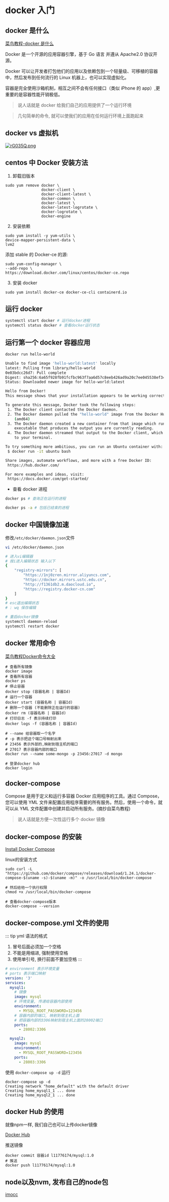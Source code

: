 # docker 入门

## docker 是什么

[菜鸟教程-docker 是什么](https://www.runoob.com/docker/docker-tutorial.html)

Docker 是一个开源的应用容器引擎，基于 Go 语言 并遵从 Apache2.0 协议开源。

Docker 可以让开发者打包他们的应用以及依赖包到一个轻量级、可移植的容器中，然后发布到任何流行的 Linux 机器上，也可以实现虚拟化。

容器是完全使用沙箱机制，相互之间不会有任何接口（类似 iPhone 的 app）,更重要的是容器性能开销极低。

> 说人话就是 docker 给我们自己的应用提供了一个运行环境

> 几句简单的命令, 就可以使我们的应用在任何运行环境上面跑起来

## docker vs 虚拟机

[![rG035Q.png](https://s3.ax1x.com/2020/12/17/rG035Q.png)](https://imgchr.com/i/rG035Q)

## centos 中 Docker 安装方法

1. 卸载旧版本

```shell
sudo yum remove docker \
                docker-client \
                docker-client-latest \
                docker-common \
                docker-latest \
                docker-latest-logrotate \
                docker-logrotate \
                docker-engine
```

2. 安装依赖

```shell
sudo yum install -y yum-utils \
device-mapper-persistent-data \
lvm2
```

添加 stable 的 Docker-ce 的源:

```shell
sudo yum-config-manager \
--add-repo \
https://download.docker.com/linux/centos/docker-ce.repo
```

3. 安装 docker

```shell
sudo yum install docker-ce docker-ce-cli containerd.io
```

## 运行 docker

```sh
systemctl start docker # 运行docker进程
systemctl status docker # 查看docker运行状态
```

## 运行第一个 docker 容器应用

```sh
docker run hello-world

Unable to find image 'hello-world:latest' locally
latest: Pulling from library/hello-world
0e03bdcc26d7: Pull complete
Digest: sha256:6a65f928fb91fcfbc963f7aa6d57c8eeb426ad9a20c7ee045538ef34847f44f1
Status: Downloaded newer image for hello-world:latest

Hello from Docker!
This message shows that your installation appears to be working correctly.

To generate this message, Docker took the following steps:
 1. The Docker client contacted the Docker daemon.
 2. The Docker daemon pulled the "hello-world" image from the Docker Hub.
    (amd64)
 3. The Docker daemon created a new container from that image which runs the
    executable that produces the output you are currently reading.
 4. The Docker daemon streamed that output to the Docker client, which sent it
    to your terminal.

To try something more ambitious, you can run an Ubuntu container with:
 $ docker run -it ubuntu bash

Share images, automate workflows, and more with a free Docker ID:
 https://hub.docker.com/

For more examples and ideas, visit:
 https://docs.docker.com/get-started/
```

- 查看 docker 进程

```sh
docker ps # 查询正在运行的进程

docker ps -a # 包括已结束的进程
```

## docker 中国镜像加速

修改`/etc/docker/daemon.json`文件

```sh
vi /etc/docker/daemon.json

# 进入vi编辑器
# 按i进入编辑状态 输入以下
{
    "registry-mirrors": [
        "https://1nj0zren.mirror.aliyuncs.com",
        "https://docker.mirrors.ustc.edu.cn",
        "http://f1361db2.m.daocloud.io",
        "https://registry.docker-cn.com"
    ]
}
# esc退出编辑状态
# : wq 保存编辑

# 重启docker镜像
systemctl daemon-reload
systemctl restart docker
```

## docker 常用命令

[菜鸟教程Docker命令大全](https://www.runoob.com/docker/docker-command-manual.html)

```shell
# 查看所有镜像
docker image
# 查看所有容器
docker ps
# 停止容器
docker stop (容器名称 | 容器Id)
# 运行一个容器
docker start (容器名称 | 容器Id)
# 删除一个容器 (不能删除正在运行的容器)
docker rm (容器名称 | 容器Id)
# 打印日志 -f 表示持续打印
docker logs -f (容器名称 | 容器Id)

# --name 给容器取一个名字
# -p 表示把这个端口号映射出来
# 23456 表示外部的,映射到宿主机的端口
# 27017 表示容器内部的端口
docker run --name some-mongo -p 23456:27017 -d mongo

# 登录docker hub
docker login
```

## docker-compose

Compose 是用于定义和运行多容器 Docker 应用程序的工具。通过 Compose，您可以使用 YML 文件来配置应用程序需要的所有服务。然后，使用一个命令，就可以从 YML 文件配置中创建并启动所有服务。(摘抄自菜鸟教程)

> 说人话就是方便一次性运行多个 docker 镜像

## docker-compose 的安装

[Install Docker Compose](https://docs.docker.com/compose/install/)

linux的安装方式

```shell
sudo curl -L "https://github.com/docker/compose/releases/download/1.24.1/docker-compose-$(uname -s)-$(uname -m)" -o /usr/local/bin/docker-compose

# 然后给他一个执行权限
chmod +x /usr/local/bin/docker-compose

# 查看docker-compose版本
docker-compose --version
```

## docker-compose.yml 文件的使用

::: tip yml 语法的格式

1. 冒号后面必须加一个空格
2. 不能是用缩进, 强制使用空格
3. 使用单引号, 换行前面不要加空格
   :::

```yml
# environment 表示环境变量
# ports 表示端口映射
version: '3'
services:
  mysql1:
    # 镜像
    image: mysql
    # 环境变量, 传递给容器内部使用
    environment:
      - MYSQL_ROOT_PASSWORD=123456
    # 容器内部的端口, 映射到宿主机上面
    # 把容器内部的3306映射到宿主机上面的28002端口
    ports:
      - 28002:3306

  mysql2:
    image: mysql
    environment:
      - MYSQL_ROOT_PASSWORD=123456
    ports:
      - 28003:3306
```

使用 `docker-compose up -d` 运行

```shell
docker-compose up -d
Creating network "home_default" with the default driver
Creating home_mysql1_1 ... done
Creating home_mysql2_1 ... done
```

## docker Hub 的使用

就像npm一样, 我们自己也可以上传docker镜像

[Docker Hub](https://hub.docker.com/)

推送镜像

```shell
docker commit 容器id l11776174/mysql:1.0
# 推送
docker push l11776174/mysql:1.0
```

## node以及nvm, 发布自己的node包

[imocc](https://class.imooc.com/lesson/1159#mid=27895)
